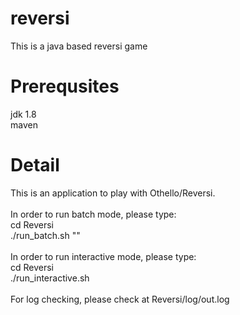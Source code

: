 # reversi
This is a java based reversi game

Prerequsites
=============
jdk 1.8<br/>
maven<br/>

Detail
=======
This is an application to play with Othello/Reversi.<br/><br/>
In order to run batch mode, please type:<br/>
cd Reversi<br/>
./run_batch.sh "<your arg here>"<br/><br/>
In order to run interactive mode, please type:<br/>
cd Reversi<br/>
./run_interactive.sh<br/><br/>
For log checking, please check at Reversi/log/out.log


